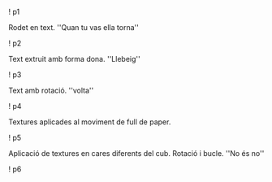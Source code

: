 ! p1

Rodet en text. ''Quan tu vas ella torna''

! p2

Text extruit amb forma dona. ''Llebeig''

! p3

Text amb rotació. ''volta''

! p4

Textures aplicades al moviment de full de paper.

! p5

Aplicació de textures en cares diferents del cub. Rotació i bucle. ''No és no''

! p6
